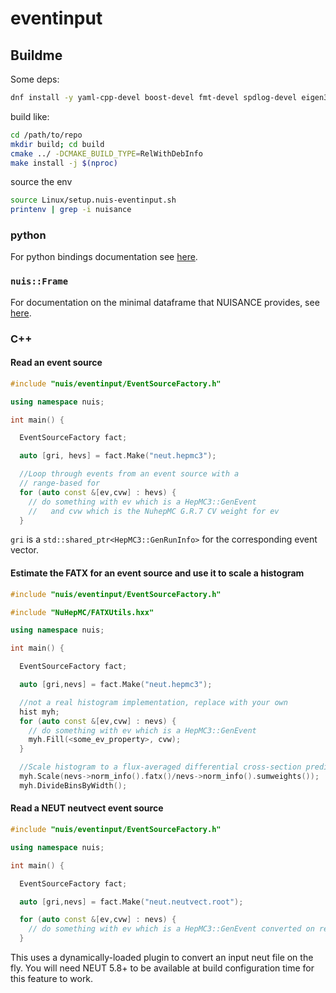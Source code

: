 # eventinput

## Buildme

Some deps:
```bash
dnf install -y yaml-cpp-devel boost-devel fmt-devel spdlog-devel eigen3-devel
```

build like:

```bash
cd /path/to/repo
mkdir build; cd build
cmake ../ -DCMAKE_BUILD_TYPE=RelWithDebInfo
make install -j $(nproc)
```

source the env

```bash
source Linux/setup.nuis-eventinput.sh
printenv | grep -i nuisance
```

### python

For python bindings documentation see [here](src/nuis/python/README.md).

### `nuis::Frame`

For documentation on the minimal dataframe that NUISANCE provides, see [here](src/nuis/frame/README.md).

### C++

#### Read an event source

```c++
#include "nuis/eventinput/EventSourceFactory.h"

using namespace nuis;

int main() {

  EventSourceFactory fact;

  auto [gri, hevs] = fact.Make("neut.hepmc3");

  //Loop through events from an event source with a 
  // range-based for
  for (auto const &[ev,cvw] : hevs) {
    // do something with ev which is a HepMC3::GenEvent
    //   and cvw which is the NuhepMC G.R.7 CV weight for ev
  }
```

`gri` is a `std::shared_ptr<HepMC3::GenRunInfo>` for the corresponding event vector.

#### Estimate the FATX for an event source and use it to scale a histogram

```c++
#include "nuis/eventinput/EventSourceFactory.h"

#include "NuHepMC/FATXUtils.hxx"

using namespace nuis;

int main() {

  EventSourceFactory fact;

  auto [gri,nevs] = fact.Make("neut.hepmc3");

  //not a real histogram implementation, replace with your own
  hist myh;
  for (auto const &[ev,cvw] : nevs) {
    // do something with ev which is a HepMC3::GenEvent    
    myh.Fill(<some_ev_property>, cvw);
  }

  //Scale histogram to a flux-averaged differential cross-section prediction
  myh.Scale(nevs->norm_info().fatx()/nevs->norm_info().sumweights());
  myh.DivideBinsByWidth();
```

#### Read a NEUT neutvect event source

```c++
#include "nuis/eventinput/EventSourceFactory.h"

using namespace nuis;

int main() {

  EventSourceFactory fact;

  auto [gri,nevs] = fact.Make("neut.neutvect.root");

  for (auto const &[ev,cvw] : nevs) {
    // do something with ev which is a HepMC3::GenEvent converted on reading by the neutvectEventSource plugin
  }
```

This uses a dynamically-loaded plugin to convert an input neut file on the fly. You will need NEUT 5.8+ to be available at build configuration time for this feature to work.


